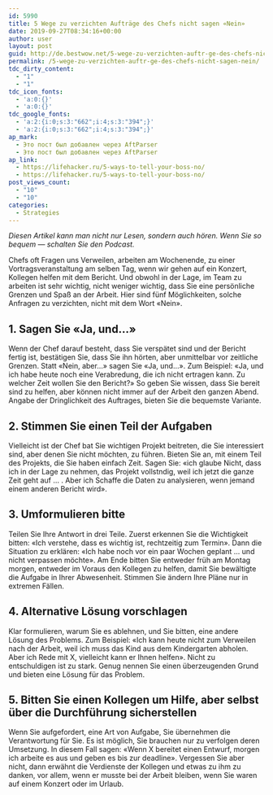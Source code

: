 ```yaml
---
id: 5990
title: 5 Wege zu verzichten Aufträge des Chefs nicht sagen «Nein»
date: 2019-09-27T08:34:16+00:00
author: user
layout: post
guid: http://de.bestwow.net/5-wege-zu-verzichten-auftr-ge-des-chefs-nicht-sagen-nein/
permalink: /5-wege-zu-verzichten-auftr-ge-des-chefs-nicht-sagen-nein/
tdc_dirty_content:
  - "1"
  - "1"
tdc_icon_fonts:
  - 'a:0:{}'
  - 'a:0:{}'
tdc_google_fonts:
  - 'a:2:{i:0;s:3:"662";i:4;s:3:"394";}'
  - 'a:2:{i:0;s:3:"662";i:4;s:3:"394";}'
ap_mark:
  - Это пост был добавлен через AftParser
  - Это пост был добавлен через AftParser
ap_link:
  - https://lifehacker.ru/5-ways-to-tell-your-boss-no/
  - https://lifehacker.ru/5-ways-to-tell-your-boss-no/
post_views_count:
  - "10"
  - "10"
categories:
  - Strategies
---
```

_Diesen Artikel kann man nicht nur Lesen, sondern auch hören. Wenn Sie so bequem — schalten Sie den Podcast._</p> 

Chefs oft Fragen uns Verweilen, arbeiten am Wochenende, zu einer Vortragsveranstaltung am selben Tag, wenn wir gehen auf ein Konzert, Kollegen helfen mit dem Bericht. Und obwohl in der Lage, im Team zu arbeiten ist sehr wichtig, nicht weniger wichtig, dass Sie eine persönliche Grenzen und Spaß an der Arbeit. Hier sind fünf Möglichkeiten, solche Anfragen zu verzichten, nicht mit dem Wort «Nein».

## 1. Sagen Sie «Ja, und&#8230;»

Wenn der Chef darauf besteht, dass Sie verspätet sind und der Bericht fertig ist, bestätigen Sie, dass Sie ihn hörten, aber unmittelbar vor zeitliche Grenzen. Statt «Nein, aber&#8230;» sagen Sie «Ja, und&#8230;». Zum Beispiel: «Ja, und ich habe heute noch eine Verabredung, die ich nicht ertragen kann. Zu welcher Zeit wollen Sie den Bericht?» So geben Sie wissen, dass Sie bereit sind zu helfen, aber können nicht immer auf der Arbeit den ganzen Abend. Angabe der Dringlichkeit des Auftrages, bieten Sie die bequemste Variante.

## 2. Stimmen Sie einen Teil der Aufgaben

Vielleicht ist der Chef bat Sie wichtigen Projekt beitreten, die Sie interessiert sind, aber denen Sie nicht möchten, zu führen. Bieten Sie an, mit einem Teil des Projekts, die Sie haben einfach Zeit. Sagen Sie: «ich glaube Nicht, dass ich in der Lage zu nehmen, das Projekt vollstndig, weil ich jetzt die ganze Zeit geht auf &#8230; . Aber ich Schaffe die Daten zu analysieren, wenn jemand einem anderen Bericht wird».

## 3. Umformulieren bitte

Teilen Sie Ihre Antwort in drei Teile. Zuerst erkennen Sie die Wichtigkeit bitten: «Ich verstehe, dass es wichtig ist, rechtzeitig zum Termin». Dann die Situation zu erklären: «Ich habe noch vor ein paar Wochen geplant &#8230; und nicht verpassen möchte». Am Ende bitten Sie entweder früh am Montag morgen, entweder im Voraus den Kollegen zu helfen, damit Sie bewältigte die Aufgabe in Ihrer Abwesenheit. Stimmen Sie ändern Ihre Pläne nur in extremen Fällen.

## 4. Alternative Lösung vorschlagen

Klar formulieren, warum Sie es ablehnen, und Sie bitten, eine andere Lösung des Problems. Zum Beispiel: «Ich kann heute nicht zum Verweilen nach der Arbeit, weil ich muss das Kind aus dem Kindergarten abholen. Aber ich Rede mit X, vielleicht kann er Ihnen helfen». Nicht zu entschuldigen ist zu stark. Genug nennen Sie einen überzeugenden Grund und bieten eine Lösung für das Problem.

## 5. Bitten Sie einen Kollegen um Hilfe, aber selbst über die Durchführung sicherstellen

Wenn Sie aufgefordert, eine Art von Aufgabe, Sie übernehmen die Verantwortung für Sie. Es ist möglich, Sie brauchen nur zu verfolgen deren Umsetzung. In diesem Fall sagen: «Wenn X bereitet einen Entwurf, morgen ich arbeite es aus und geben es bis zur deadline». Vergessen Sie aber nicht, dann erwähnt die Verdienste der Kollegen und etwas zu ihm zu danken, vor allem, wenn er musste bei der Arbeit bleiben, wenn Sie waren auf einem Konzert oder im Urlaub.